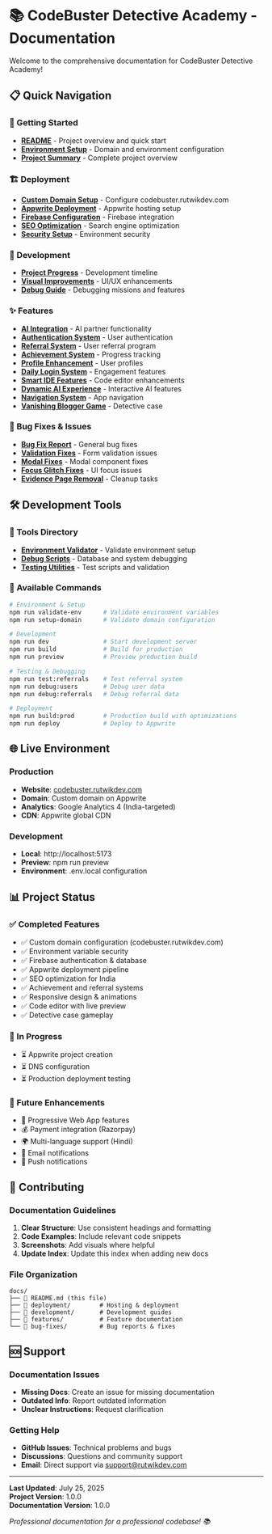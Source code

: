# 📚 CodeBuster Detective Academy - Documentation

Welcome to the comprehensive documentation for CodeBuster Detective Academy!

## 📋 Quick Navigation

### 🚀 Getting Started
- **[README](../README.md)** - Project overview and quick start
- **[Environment Setup](deployment/CUSTOM_DOMAIN_SETUP.md)** - Domain and environment configuration
- **[Project Summary](PROJECT_SUMMARY.md)** - Complete project overview

### 🏗️ Deployment
- **[Custom Domain Setup](deployment/CUSTOM_DOMAIN_SETUP.md)** - Configure codebuster.rutwikdev.com
- **[Appwrite Deployment](deployment/APPWRITE_DEPLOYMENT_GUIDE.md)** - Appwrite hosting setup
- **[Firebase Configuration](deployment/FIREBASE_SETUP.md)** - Firebase integration
- **[SEO Optimization](deployment/SEO_OPTIMIZATION_COMPLETE.md)** - Search engine optimization
- **[Security Setup](deployment/SECURITY_ENVIRONMENT_SETUP_INDIA.md)** - Environment security

### 🔧 Development
- **[Project Progress](development/project_progress.md)** - Development timeline
- **[Visual Improvements](development/VISUAL_INVESTIGATION_IMPROVEMENTS.md)** - UI/UX enhancements
- **[Debug Guide](development/MISSION_DEBUG_GUIDE.md)** - Debugging missions and features

### ✨ Features
- **[AI Integration](features/AI_INTEGRATION_FIXED.md)** - AI partner functionality
- **[Authentication System](features/AUTH_NAVIGATION_FIXES.md)** - User authentication
- **[Referral System](features/REFERRAL_SYSTEM_COMPLETE.md)** - User referral program
- **[Achievement System](features/UNLOCK_SYSTEM_COMPLETE.md)** - Progress tracking
- **[Profile Enhancement](features/PROFILE_ENHANCEMENT_COMPLETE.md)** - User profiles
- **[Daily Login System](features/DAILY_LOGIN_SECURITY_UPDATE.md)** - Engagement features
- **[Smart IDE Features](features/SMART_IDE_FEATURES.md)** - Code editor enhancements
- **[Dynamic AI Experience](features/DYNAMIC_AI_EXPERIENCE.md)** - Interactive AI features
- **[Navigation System](features/NAVIGATION_SYSTEM_COMPLETE.md)** - App navigation
- **[Vanishing Blogger Game](features/VANISHING_BLOGGER_GAME.md)** - Detective case

### 🐛 Bug Fixes & Issues
- **[Bug Fix Report](bug-fixes/BUG_FIX_REPORT.md)** - General bug fixes
- **[Validation Fixes](bug-fixes/VALIDATION_FIX_SUMMARY.md)** - Form validation issues
- **[Modal Fixes](bug-fixes/MODAL_GLITCH_FIXES_COMPLETE.md)** - Modal component fixes
- **[Focus Glitch Fixes](bug-fixes/FOCUS_GLITCH_FIXES_COMPLETE.md)** - UI focus issues
- **[Evidence Page Removal](bug-fixes/EVIDENCE_PAGE_REMOVAL_COMPLETE.md)** - Cleanup tasks

## 🛠️ Development Tools

### 📁 Tools Directory
- **[Environment Validator](../tools/validate-env.mjs)** - Validate environment setup
- **[Debug Scripts](../tools/debug/)** - Database and system debugging
- **[Testing Utilities](../tools/testing/)** - Test scripts and validation

### 🔧 Available Commands
```bash
# Environment & Setup
npm run validate-env      # Validate environment variables
npm run setup-domain      # Validate domain configuration

# Development
npm run dev               # Start development server
npm run build             # Build for production
npm run preview           # Preview production build

# Testing & Debugging
npm run test:referrals    # Test referral system
npm run debug:users       # Debug user data
npm run debug:referrals   # Debug referral data

# Deployment
npm run build:prod        # Production build with optimizations
npm run deploy            # Deploy to Appwrite
```

## 🌐 Live Environment

### Production
- **Website**: [codebuster.rutwikdev.com](https://codebuster.rutwikdev.com)
- **Domain**: Custom domain on Appwrite
- **Analytics**: Google Analytics 4 (India-targeted)
- **CDN**: Appwrite global CDN

### Development
- **Local**: http://localhost:5173
- **Preview**: npm run preview
- **Environment**: .env.local configuration

## 📊 Project Status

### ✅ Completed Features
- ✅ Custom domain configuration (codebuster.rutwikdev.com)
- ✅ Environment variable security
- ✅ Firebase authentication & database
- ✅ Appwrite deployment pipeline
- ✅ SEO optimization for India
- ✅ Achievement and referral systems
- ✅ Responsive design & animations
- ✅ Code editor with live preview
- ✅ Detective case gameplay

### 🚧 In Progress
- ⏳ Appwrite project creation
- ⏳ DNS configuration
- ⏳ Production deployment testing

### 🎯 Future Enhancements
- 📱 Progressive Web App features
- 💰 Payment integration (Razorpay)
- 🌍 Multi-language support (Hindi)
- 📧 Email notifications
- 🔔 Push notifications

## 🤝 Contributing

### Documentation Guidelines
1. **Clear Structure**: Use consistent headings and formatting
2. **Code Examples**: Include relevant code snippets
3. **Screenshots**: Add visuals where helpful
4. **Update Index**: Update this index when adding new docs

### File Organization
```
docs/
├── 📄 README.md (this file)
├── 📁 deployment/        # Hosting & deployment
├── 📁 development/       # Development guides
├── 📁 features/          # Feature documentation
└── 📁 bug-fixes/         # Bug reports & fixes
```

## 🆘 Support

### Documentation Issues
- **Missing Docs**: Create an issue for missing documentation
- **Outdated Info**: Report outdated information
- **Unclear Instructions**: Request clarification

### Getting Help
- **GitHub Issues**: Technical problems and bugs
- **Discussions**: Questions and community support
- **Email**: Direct support via support@rutwikdev.com

---

**Last Updated**: July 25, 2025  
**Project Version**: 1.0.0  
**Documentation Version**: 1.0.0

*Professional documentation for a professional codebase! 📚*
